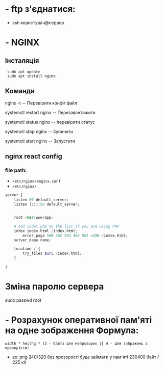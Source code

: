 # - ftp з'єднатися: 
  - ssh користувач@сервер

# - NGINX
 ## Інсталяція
```
 sudo apt update
 sudo apt install nginx
```
 ## Команди

nginx -t 			-- Перевірити конфіг файл

systemctl restart nginx		-- Перезавантажити

systemctl status nginx		-- перевірити статус

systemctl stop nginx		-- Зупинити

systemctl start nginx		-- Запустити

 ## nginx react config
 ### file path:
   *  ```/etc/nginx/enginx.conf```
   *  ```/etc/nginx/```

```php
server {
	listen 80 default_server;
	listen [::]:80 default_server;


	root /var/www/app;

	# Add index.php to the list if you are using PHP
	index index.html /index.html;
        error_page 500 502 503 403 504 =200 /index.html;
	server_name name;

	location / {
		try_files $uri /index.html;
	}

}

```

# Зміна паролю сервера
sudo passwd root

# - Розрахунок оперативної пам'яті на одне зображення Формула:
```width * heithg * (3 - байта для непрозорих || 4 - для зображень з прозорістю)```
 - ex: png 240/320 без прозорості буде займати у пам'яті 230400 байт / 225 кб
